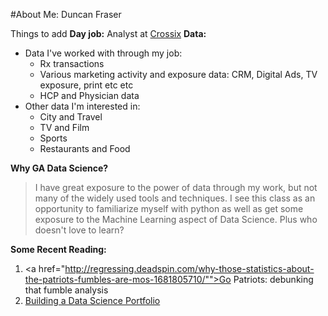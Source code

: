 #About Me: Duncan Fraser

Things to add
**Day job:** Analyst at <a href=http://crossix.com/>Crossix</a>
**Data:**

- Data I've worked with through my job:
  * Rx transactions
  * Various marketing activity and exposure data: CRM, Digital Ads, TV exposure, print etc etc
  * HCP and Physician data
- Other data I'm interested in:
  * City and Travel
  * TV and Film
  * Sports 
  * Restaurants and Food

**Why GA Data Science?**

> I have great exposure to the power of data through my work, but not many of the widely used tools and techniques.  I see this class as an opportunity to familiarize myself with python as well as get some exposure to the Machine Learning aspect of Data Science.  Plus who doesn't love to learn?

**Some Recent Reading:**

1. <a href="http://regressing.deadspin.com/why-those-statistics-about-the-patriots-fumbles-are-mos-1681805710/"">Go Patriots: debunking that fumble analysis</a>
2. <a href="http://www.getadatasciencejob.com/advice/building-a-data-science-portfolio-project-top-down/">Building a Data Science Portfolio</a>